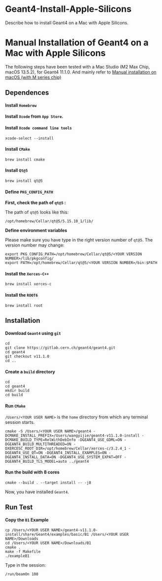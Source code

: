 # Geant4-Install-Apple-Silicons
Describe how to install Geant4 on a Mac with Apple Silicons.

# Manual Installation of Geant4 on a Mac with Apple Silicons

The following steps have been tested with a Mac Studio (M2 Max Chip, macOS 13.5.2), for Geant4 11.1.0.
And mainly refer to [Manual installation on macOS (with M series chip)](http://geant4-dna.in2p3.fr/styled-6/styled-12/index.html) 


## Dependences



#### Install `Homebrew`

#### Install `Xcode` from `App Store`.

#### Install `Xcode command line tools`

```
xcode-select --install
```

#### Install `CMake`

```
brew install cmake
```

#### Install `Qt@5`

```
brew install qt@5
```

#### Define `PKG_CONFIG_PATH`

**First, check the path of `qt@5` :**

The path of  `qt@5` looks like this:

```
/opt/homebrew/Cellar/qt@5/5.15.10_1/lib/
```

**Define environment variables**

Please make sure you have type in the right version number of `qt@5`. The version number may change:

```
export PKG_CONFIG_PATH=/opt/homebrew/Cellar/qt@5/<YOUR VERSION NUMBER>/lib/pkgconfig/
export PATH=/opt/homebrew/Cellar/qt@5/<YOUR VERSION NUMBER>/bin:$PATH
```

#### Install the `Xerces-C++`

```
brew install xerces-c
```

#### Install the `ROOT6`

```
brew install root
```



## Installation



#### Download `Geant4` using `git`

```
cd
git clone https://gitlab.cern.ch/geant4/geant4.git
cd geant4
git checkout v11.1.0
cd ..
```

#### Create a `build` directory

```
cd
cd geant4
mkdir build
cd build
```

#### Run `CMake`

`/Users/<YOUR USER NAME>` is the `home` directory from which any terminal session starts. 

```
cmake -S /Users/<YOUR USER NAME>/geant4 -DCMAKE_INSTALL_PREFIX=/Users/wangyijie/geant4-v11.1.0-install -DCMAKE_BUILD_TYPE=RelWithDebInfo -DGEANT4_USE_GDML=ON -DGEANT4_BUILD_MULTITHREADED=ON -DXERCESC_ROOT_DIR=/opt/homebrew/Cellar/xerces-c/3.2.4_1 -DGEANT4_USE_QT=ON -DGEANT4_INSTALL_EXAMPLES=ON -DGEANT4_INSTALL_DATA=ON -DGEANT4_USE_SYSTEM_EXPAT=OFF -DGEANT4_BUILD_TLS_MODEL=auto ../geant4
```

#### Run the build with 8 cores

```
cmake --build . --target install -- -j8
```



Now, you have installed `Geant4`.



## Run Test

#### Copy the `B1` Example

```
cp /Users/<YOUR USER NAME>/geant4-v11.1.0-install/share/Geant4/examples/basic/B1 /Users/<YOUR USER NAME>/Downloads
cd /Users/<YOUR USER NAME>/Downloads/B1
cmake .
make -f Makefile
./exampleB1
```

Type in the session:

```
/run/beamOn 100
```

